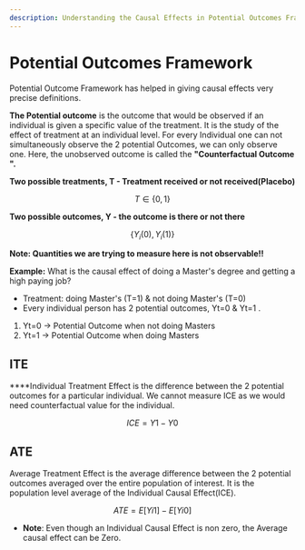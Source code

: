 ```yaml
---
description: Understanding the Causal Effects in Potential Outcomes Framework
---
```


# Potential Outcomes Framework

Potential Outcome Framework has helped in giving causal effects very precise definitions.

**The Potential outcome** is the outcome that would be observed if an individual is given a specific value of the treatment. It is the study of the effect of treatment at an individual level. For every Individual one can not simultaneously observe the 2 potential Outcomes, we can only observe one. Here, the unobserved outcome is called the **"Counterfactual Outcome ".**

**Two possible treatments, T - Treatment received or not received\(Placebo\)**

$$
T ∈ \{0,1\}
$$

**Two possible outcomes, Y - the outcome is there or not there**

$$
\{Y_i (0) ,Y_i(1)\}
$$

**Note: Quantities we are trying to measure here is not observable!!**

**Example:** What is the causal effect of doing a Master's degree and getting a high paying job?

* Treatment: doing Master's \(T=1\) & not doing Master's \(T=0\)
* Every individual person has 2 potential outcomes, Yt=0 & Yt=1 .

1. Yt=0 -&gt; Potential Outcome when not doing Masters
2. Yt=1 -&gt; Potential Outcome when doing Masters

## **ITE**

 ****Individual Treatment Effect is the difference between the 2 potential outcomes for a particular individual. We cannot measure ICE as we would need counterfactual value for the individual.

$$
ICE = Y1 - Y0
$$

## **ATE**

Average Treatment Effect is the average difference between the 2 potential outcomes averaged over the entire population of interest. It is the population level average of the Individual Causal Effect\(ICE\).

$$
ATE = E[Yi1] - E[Yi0]
$$

* **Note**: Even though an Individual Causal Effect is non zero, the Average causal effect can be Zero.

